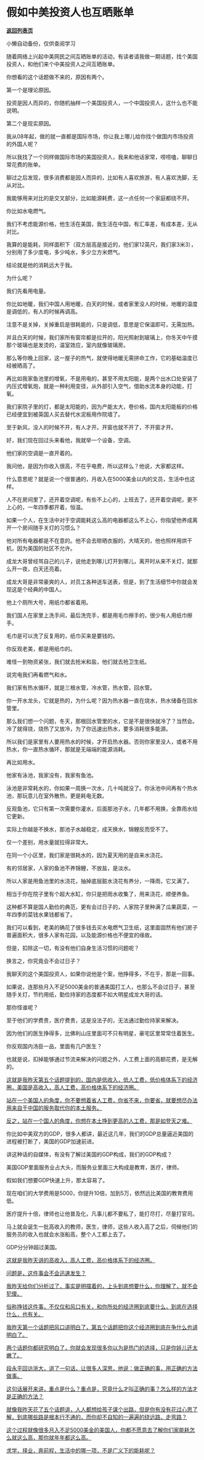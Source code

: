 # 假如中美投资人也互晒账单

[**返回列表页**](/gzh/记忆承载)

小懒自动备份，仅供查阅学习

随着网络上兴起中美网民之间互晒账单的活动，有读者请我做一期话题，找个美国投资人，和他们来个中美投资人之间互晒账单。

你想看的这个话题做不来的，原因有两个。  

第一个是理论原因。

投资是因人而异的，你随机抽样一个美国投资人，一个中国投资人，这什么也不能说明。  

第二个是现实原因。

我从08年起，做的就一直都是国际市场，你让我上哪儿给你找个做国内市场投资的外国人呢？

所以我找了一个同样做国际市场的美国投资人，我来和他话家常，唠唠嗑，聊聊日常花费的账单。  

聊过之后发现，很多消费都是因人而异的，比如有人喜欢旅游，有人喜欢洗脚，无从对比。

我能够用来对比的是交叉部分，比如能源耗费，这一点任何一个家庭都绕不开。  

你比如水电燃气。

我们不考虑能源价格，他生活在美国，我生活在中国，有汇率差，有成本差，无从对比。  

我算的是能耗，同样面积下（双方层高是接近的，他们家12英尺，我们家3米3），分别用了多少度电，多少吨水，多少立方米燃气。

结论就是他的消耗远大于我。

为什么呢？

我们先看用电量。

你比如地暖，我们中国人用地暖，白天的时候，或者家里没人的时候，地暖的温度是调低的，有人的时候再调高。  

注意不是关掉，关掉重启是很耗能的，只是调低，意思是它保温即可，无需加热。  

并且白天的时候，我们家所有窗帘都是拉开的，阳光照射到玻璃上，你冬天中午摸那个玻璃也是发烫的，温室效应，室内就像玻璃房。

那么等你晚上回家，这一屋子的热气，就使得地暖无需拼命工作，它的基础温度已经被晒高了。  

再比如我家鱼池里的增氧，不是用电的，甚至不用太阳能，是两个出水口处安装了内压式增氧炮，就是一种利用变径，从外部引入空气，借助水流本身的动能，打氧。

我们家院子里的灯，都是太阳能的，因为产能太大，卷价格，国内太阳能板的价格已经便宜到被英国人买去替代水泥板用作院墙了。

至于新风，没人的时候不开，有人才开。开窗也就不开了，不开窗才开。

好，我们现在回过头来看他，我就举一个设备，空调。

他们家的空调是一直开着的。

我问他，是因为你收入很高，不在乎电费，所以这样么？他说，大家都这样。  

什么意思呢？就是说一个很普通的，月收入在5000美金以内的文员，生活中也这样。  

人不在房间里了，还开着空调呢，有些不上心的，上班去了，还开着空调呢，更不上心的，一年四季都开着，恒温。

如果一个人，在生活中对于空调能耗这么高的电器都这么不上心，你指望他养成离开一个房间随手关灯的习惯么？  

他对所有电器都是不在意的。他不会去晾晒衣服的，大晴天的，他也照样用烘干机，因为美国的社区不允许。

成龙大哥曾经骂自己的儿子，说他走到哪儿灯开到哪儿，离开时从来不关灯，就那么开一夜，白天还亮着。  

成龙大哥是非常豪爽的人，对员工各种送车送表，但是，到了生活细节中你就会发现这是个经典的中国人。

他上个厕所大号，用纸巾都省着用。  

我们国人在家里上洗手间，最后洗完手，都是用毛巾擦手的，很少有人用纸巾擦手。  

毛巾是可以洗了反复用的，纸巾买来是要钱的。

你反观老美，都是用纸巾的。

难怪一到物资紧张，我们就去抢米和盐，他们就去抢卫生纸。  

说完电我们再看燃气和水。

我们家有热水循环，就是三根水管，冷水管，热水管，回水管。  

你一开水龙头，它就是热的，为什么呢？因为热水器一直在烧水，热水储备在回水管里。  

那么我们想一个问题，冬天，那根回水管里的水，它是不是很快就冷了？当然会。冷了就得烧，烧热了又放冷，为了你迅速出热水，要多消耗很多能源。  

所以我们是家里有人要用热水的时候，才开启热水器。否则你家里没人，或者不用热水，你一直热水循环，那就是无端端的能源消耗。

再比如用水。  

他家有泳池，我家没有，我家有鱼池。  

泳池是非常耗水的，你如果一周换一次水，几十吨就没了。你泳池中间再有个热水池，那玩意儿在室外散热，更是耗电无数。  

反观鱼池，它只有第一次需要你灌水，后面那池子水，几年都不用换，全靠雨水给它更新。  

实际上你越是不换水，那池子水越稳定，成天换水，锦鲤反而受不了。  

仅一个差别，用水量就拉得非常大。  

在同一个小区里，我们家是很耗水的，因为夏天用的是自来水浇花。

有的邻居家，人家的鱼池不养锦鲤，不放盐，是淡水。

所以人家是用鱼池里的水浇花，抽掉底层脏水浇花有养分，一降雨，它又满了。

相当于你在院子里有个超大水缸，你只是把雨水收集了，用来浇花，顺便养鱼。

这种都不算是国人勤俭的典范，更有会过日子的，人家院子里种满了瓜果蔬菜，一年四季的菜钱水果钱都省了。  

我们可以看到，老美的确花了很多钱去买水电燃气卫生纸，这里面固然有他们房子普遍面积大，很多人家有花园，以及能源价格也不便宜的缘故。

但是，扣除这一切，有没有他们自身生活习惯的问题呢？

换言之，你究竟会不会过日子？  

我聊天的这个美国投资人，如果你说他是个案，他挣得多，不在乎，那是一回事。  

如果说，连那些月入不足5000美金的普通美国打工人，也那么不会过日子，甚至随手关灯，节约用纸，勤俭持家的态度都不如大明星成龙大哥的话。

那你怪谁呢？  

至于他们的学费贵，医疗费贵，这是没法子的，无法通过勤俭持家来解决。

因为他们的医生挣得多，比佛利山庄里面可不只有明星，豪宅区里常常住着医生。  

你反观国内汤臣一品，里面有几户医生？

也就是说，扣掉能够通过节流来解决的问题之外，人工费上面的高额花费，是无解的。

[这就是我昨天第五个话题提到的，国内是低收入，低人工费，低价格体系下的经济圈，美国是高收入，高人工费，高价格体系下的经济圈。  
](https://mp.weixin.qq.com/s?__biz=MzU3NDc5Nzc0NQ==&mid=2247529742&idx=1&sn=d7b78a887b8653739372c82973dd6266&scene=21#wechat_redirect)

[站在一个美国人的角度，你不要想着省人工费，你省不来，你要省，就要想尽办法用来自于中国的服务取代你的本土服务。](https://mp.weixin.qq.com/s?__biz=MzU3NDc5Nzc0NQ==&mid=2247529742&idx=1&sn=d7b78a887b8653739372c82973dd6266&scene=21#wechat_redirect)

[反之，站在一个国人的角度，你想在本土挣到更高的人工费，那是如登天之难。](https://mp.weixin.qq.com/s?__biz=MzU3NDc5Nzc0NQ==&mid=2247529742&idx=1&sn=d7b78a887b8653739372c82973dd6266&scene=21#wechat_redirect)

你比如中美双方的GDP，很多人都讲，最近这几年，我们的GDP总量逼近美国的进程被打断了，美国的GDP加速前进。

讲这种话的自媒体，有没有了解过美国的GDP构成，我们的GDP构成？  

美国GDP里面服务业占大头，而服务业里面三大构成是教育，医疗，律师。  

假如我们想要GDP快速上升，那太容易了。  

现在咱们的大学费用是5000，你提升10倍，加到5万，依然远比美国的教育费用低。

医疗提升十倍，律师也让他普及化，凡事儿都不要私了，能打尽打，尽量打官司。  

马上就会诞生一批高收入的教师，医生，律师，这些人收入高了之后，伺候他们的服务员的收入也就会水涨船高，整个人工都上去了。

GDP分分钟超过美国。

[这就是我昨天讲的高收入，高人工费，高价格体系下的经济圈。](https://mp.weixin.qq.com/s?__biz=MzU3NDc5Nzc0NQ==&mid=2247529742&idx=1&sn=d7b78a887b8653739372c82973dd6266&scene=21#wechat_redirect)

[问题是，这件事会不会迅速发生？  
](https://mp.weixin.qq.com/s?__biz=MzU3NDc5Nzc0NQ==&mid=2247529742&idx=1&sn=d7b78a887b8653739372c82973dd6266&scene=21#wechat_redirect)

[我昨天给你们分析过了，事实是明摆着的，上头到底想要什么，你理解了，就不会犯傻。](https://mp.weixin.qq.com/s?__biz=MzU3NDc5Nzc0NQ==&mid=2247529742&idx=1&sn=d7b78a887b8653739372c82973dd6266&scene=21#wechat_redirect)

[俗称挣钱这件事，不仅仅和风口有关，和你所处的经济圈到底要什么，到底在选择什么，也有关。  
](https://mp.weixin.qq.com/s?__biz=MzU3NDc5Nzc0NQ==&mid=2247529742&idx=1&sn=d7b78a887b8653739372c82973dd6266&scene=21#wechat_redirect)

[我昨天第一个话题把风口讲明白了，第五个话题把你这个经济圈到底在争什么也讲明白了。  
](https://mp.weixin.qq.com/s?__biz=MzU3NDc5Nzc0NQ==&mid=2247529742&idx=1&sn=d7b78a887b8653739372c82973dd6266&scene=21#wechat_redirect)

[两个话题你都研究明白了，你就会发现很多你以为是热门的选择，只是你娃儿还太嫩了。  
](https://mp.weixin.qq.com/s?__biz=MzU3NDc5Nzc0NQ==&mid=2247529742&idx=1&sn=d7b78a887b8653739372c82973dd6266&scene=21#wechat_redirect)

[段永平回访浙大，讲了一句话，让很多人深思，他说：做正确的事，用正确的方法做事。  
](https://mp.weixin.qq.com/s?__biz=MzU3NDc5Nzc0NQ==&mid=2247529742&idx=1&sn=d7b78a887b8653739372c82973dd6266&scene=21#wechat_redirect)

[这句话展开来讲，重点是什么？重点是，究竟什么才叫正确的事？怎么样的方法才是正确的方法？](https://mp.weixin.qq.com/s?__biz=MzU3NDc5Nzc0NQ==&mid=2247529742&idx=1&sn=d7b78a887b8653739372c82973dd6266&scene=21#wechat_redirect)

[就像我昨天花了五个话题讲，人人都想给孩子谋个出路，但是你有没有花过心思了解，到底哪些路是根本行不通的，而你却不自知的一遍遍的绕远路，走弯路？  
](https://mp.weixin.qq.com/s?__biz=MzU3NDc5Nzc0NQ==&mid=2247529742&idx=1&sn=d7b78a887b8653739372c82973dd6266&scene=21#wechat_redirect)

[这个过程就像很多月入不足5000美金的美国人，你都不愿意去了解你们家能耗怎么就这么高，那你就年年都这么高。](https://mp.weixin.qq.com/s?__biz=MzU3NDc5Nzc0NQ==&mid=2247529742&idx=1&sn=d7b78a887b8653739372c82973dd6266&scene=21#wechat_redirect)

[求学，择业，奔前程，生活中的哪一项，不是广义下的能耗呢？](https://mp.weixin.qq.com/s?__biz=MzU3NDc5Nzc0NQ==&mid=2247529742&idx=1&sn=d7b78a887b8653739372c82973dd6266&scene=21#wechat_redirect)


